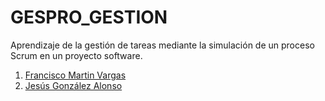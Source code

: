 # GESPRO_GESTION
Aprendizaje de la gestión de tareas mediante la simulación de un proceso Scrum en un proyecto software.


1. [Francisco Martin Vargas](https://github.com/fmv1001)
2. [Jesús González Alonso](https://github.com/jga1006) 



